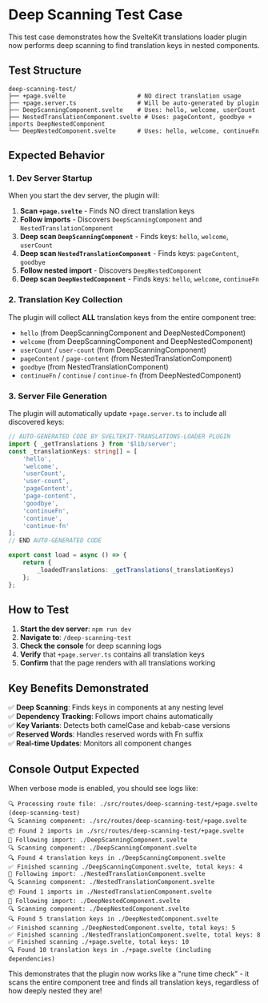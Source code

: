 # Deep Scanning Test Case

This test case demonstrates how the SvelteKit translations loader plugin now performs deep scanning to find translation keys in nested components.

## Test Structure

```
deep-scanning-test/
├── +page.svelte                    # NO direct translation usage
├── +page.server.ts                 # Will be auto-generated by plugin
├── DeepScanningComponent.svelte    # Uses: hello, welcome, userCount
├── NestedTranslationComponent.svelte # Uses: pageContent, goodbye + imports DeepNestedComponent
└── DeepNestedComponent.svelte      # Uses: hello, welcome, continueFn
```

## Expected Behavior

### 1. Dev Server Startup

When you start the dev server, the plugin will:

1. **Scan `+page.svelte`** - Finds NO direct translation keys
2. **Follow imports** - Discovers `DeepScanningComponent` and `NestedTranslationComponent`
3. **Deep scan `DeepScanningComponent`** - Finds keys: `hello`, `welcome`, `userCount`
4. **Deep scan `NestedTranslationComponent`** - Finds keys: `pageContent`, `goodbye`
5. **Follow nested import** - Discovers `DeepNestedComponent`
6. **Deep scan `DeepNestedComponent`** - Finds keys: `hello`, `welcome`, `continueFn`

### 2. Translation Key Collection

The plugin will collect **ALL** translation keys from the entire component tree:

- `hello` (from DeepScanningComponent and DeepNestedComponent)
- `welcome` (from DeepScanningComponent and DeepNestedComponent)
- `userCount` / `user-count` (from DeepScanningComponent)
- `pageContent` / `page-content` (from NestedTranslationComponent)
- `goodbye` (from NestedTranslationComponent)
- `continueFn` / `continue` / `continue-fn` (from DeepNestedComponent)

### 3. Server File Generation

The plugin will automatically update `+page.server.ts` to include all discovered keys:

```typescript
// AUTO-GENERATED CODE BY SVELTEKIT-TRANSLATIONS-LOADER PLUGIN
import { _getTranslations } from '$lib/server';
const _translationKeys: string[] = [
	'hello',
	'welcome',
	'userCount',
	'user-count',
	'pageContent',
	'page-content',
	'goodbye',
	'continueFn',
	'continue',
	'continue-fn'
];
// END AUTO-GENERATED CODE

export const load = async () => {
	return {
		_loadedTranslations: _getTranslations(_translationKeys)
	};
};
```

## How to Test

1. **Start the dev server**: `npm run dev`
2. **Navigate to**: `/deep-scanning-test`
3. **Check the console** for deep scanning logs
4. **Verify** that `+page.server.ts` contains all translation keys
5. **Confirm** that the page renders with all translations working

## Key Benefits Demonstrated

✅ **Deep Scanning**: Finds keys in components at any nesting level  
✅ **Dependency Tracking**: Follows import chains automatically  
✅ **Key Variants**: Detects both camelCase and kebab-case versions  
✅ **Reserved Words**: Handles reserved words with Fn suffix  
✅ **Real-time Updates**: Monitors all component changes

## Console Output Expected

When verbose mode is enabled, you should see logs like:

```
🔍 Processing route file: ./src/routes/deep-scanning-test/+page.svelte (deep-scanning-test)
🔍 Scanning component: ./src/routes/deep-scanning-test/+page.svelte
📦 Found 2 imports in ./src/routes/deep-scanning-test/+page.svelte
🔗 Following import: ./DeepScanningComponent.svelte
🔍 Scanning component: ./DeepScanningComponent.svelte
🔍 Found 4 translation keys in ./DeepScanningComponent.svelte
✅ Finished scanning ./DeepScanningComponent.svelte, total keys: 4
🔗 Following import: ./NestedTranslationComponent.svelte
🔍 Scanning component: ./NestedTranslationComponent.svelte
📦 Found 1 imports in ./NestedTranslationComponent.svelte
🔗 Following import: ./DeepNestedComponent.svelte
🔍 Scanning component: ./DeepNestedComponent.svelte
🔍 Found 5 translation keys in ./DeepNestedComponent.svelte
✅ Finished scanning ./DeepNestedComponent.svelte, total keys: 5
✅ Finished scanning ./NestedTranslationComponent.svelte, total keys: 8
✅ Finished scanning ./+page.svelte, total keys: 10
🔍 Found 10 translation keys in ./+page.svelte (including dependencies)
```

This demonstrates that the plugin now works like a "rune time check" - it scans the entire component tree and finds all translation keys, regardless of how deeply nested they are!
